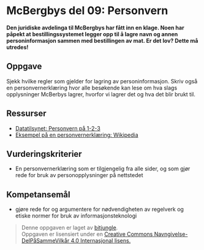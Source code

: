 McBergbys del 09: Personvern
============================
**Den juridiske avdelinga til McBergbys har fått inn en klage. Noen har påpekt at bestillingssystemet legger opp til å lagre navn og annen personinformasjon sammen med bestillingen av mat. Er det lov? Dette må utredes!**

Oppgave
-------
Sjekk hvilke regler som gjelder for lagring av personinformasjon. Skriv også en personvernerklæring hvor alle besøkende kan lese om hva slags opplysninger McBerbys lagrer, hvorfor vi lagrer det og hva det blir brukt til.

Ressurser
---------
* [Datatilsynet: Personvern på 1-2-3](http://www.datatilsynet.no/personvern/)
* [Eksempel på en personvernerklæring: Wikipedia](https://meta.wikimedia.org/wiki/Privacy_policy/nb)

Vurderingskriterier
-------------------
* En personvernerklæring som er tilgjengelig fra alle sider, og som gjør rede for bruk av personopplysninger på nettstedet

Kompetansemål
-------------
* gjøre rede for og argumentere for nødvendigheten av regelverk og etiske normer for bruk av informasjonsteknologi

>Denne oppgaven er laget av [bitjungle](https://github.com/bitjungle).  
>Oppgaven er lisensiert under en
>[Creative Commons Navngivelse-DelPåSammeVilkår 4.0 Internasjonal lisens.
](http://creativecommons.org/licenses/by-sa/4.0/)
